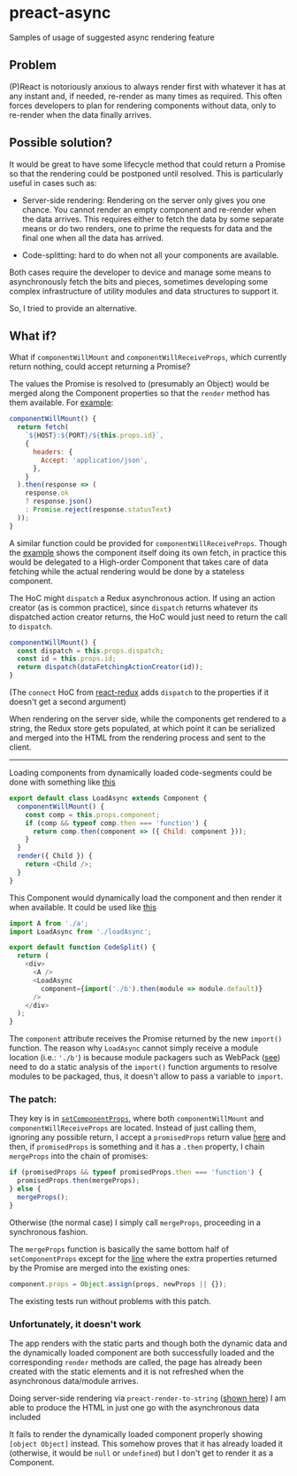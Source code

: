 # preact-async
Samples of usage of suggested async rendering feature

## Problem

(P)React is notoriously anxious to always render first with whatever it has at any instant and, if needed, re-render as many times as required. This often forces developers to plan for rendering components without data, only to re-render when the data finally arrives.

## Possible solution?

It would be great to have some lifecycle method that could return a Promise so that the rendering could be postponed until resolved.  This is particularly useful in cases such as:

* Server-side rendering: Rendering on the server only gives you one chance.  You cannot render an empty component and re-render when the data arrives. This requires either to fetch the data by some separate means or do two renders, one to prime the requests for data and the final one when all the data has arrived.

* Code-splitting: hard to do when not all your components are available.

Both cases require the developer to device and manage some means to asynchronously fetch the bits and pieces, sometimes developing some complex infrastructure of utility modules and data structures to support it.

So, I tried to provide an alternative.

## What if?

What if `componentWillMount` and `componentWillReceiveProps`, which currently return nothing, could accept returning a Promise?

The values the Promise is resolved to (presumably an Object) would be merged along the Component properties so that the `render` method has them available.  For [example](https://github.com/Satyam/preact-async/blob/master/client/dataLoading/index.jsx#L5-L18):

```js
componentWillMount() {
  return fetch(
    `${HOST}:${PORT}/${this.props.id}`,
    {
      headers: {
        Accept: 'application/json',
      },
    }
  ).then(response => (
    response.ok
    ? response.json()
    : Promise.reject(response.statusText)
  ));
}
```

A similar function could be provided for `componentWillReceiveProps`.  Though the [example](https://github.com/Satyam/preact-async/blob/master/client/dataLoading/index.jsx) shows the component itself doing its own fetch, in practice this would be delegated to a High-order Component that takes care of data fetching while the actual rendering would be done by a stateless component.  

The HoC might `dispatch` a Redux asynchronous action. If using an action creator (as is common practice), since `dispatch` returns whatever its dispatched action creator returns, the HoC would just need to return the call to `dispatch`.

```js
componentWillMount() {
  const dispatch = this.props.dispatch;
  const id = this.props.id;
  return dispatch(dataFetchingActionCreator(id));
}
```

(The `connect` HoC from [react-redux](https://github.com/reactjs/react-redux/blob/master/docs/api.md#connectmapstatetoprops-mapdispatchtoprops-mergeprops-options) adds `dispatch` to the properties if it doesn't get a second argument)

When rendering on the server side, while the components get rendered to a string, the Redux store gets populated, at which point it can be serialized and merged into the HTML from the rendering process and sent to the client.

---


Loading components from dynamically loaded code-segments could be done with something like [this](https://github.com/Satyam/preact-async/blob/master/client/codeSplit/loadAsync.jsx)

```js
export default class LoadAsync extends Component {
  componentWillMount() {
    const comp = this.props.component;
    if (comp && typeof comp.then === 'function') {
      return comp.then(component => ({ Child: component }));
    }
  }
  render({ Child }) {
    return <Child />;
  }
}
```

This Component would dynamically load the component and then render it when available. It could be used like [this](https://github.com/Satyam/preact-async/blob/master/client/codeSplit/index.jsx#L10)

```js
import A from './a';
import LoadAsync from './loadAsync';

export default function CodeSplit() {
  return (
    <div>
      <A />
      <LoadAsync
        component={import('./b').then(module => module.default)}
      />
    </div>
  );
}
```

The `component` attribute receives the Promise returned by the new `import()` function.  The reason why `LoadAsync` cannot simply receive a module location (i.e.: `'./b'`) is because module packagers such as WebPack ([see](https://webpack.js.org/guides/code-splitting-import/)) need to do a static analysis of the `import()` function arguments to resolve modules to be packaged, thus, it doesn't allow to pass a variable to `import`.

### The patch:

They key is in [`setComponentProps`](https://github.com/Satyam/preact/blob/async-lifecycle-methods/src/vdom/component.js#L19), where both `componentWillMount` and `componentWillReceiveProps` are located.  Instead of just calling them, ignoring any possible return, I accept a `promisedProps` return value [here](https://github.com/Satyam/preact/blob/async-lifecycle-methods/src/vdom/component.js#L50-L61) and then, if `promisedProps` is something and it has a `.then` property, I chain `mergeProps` into the chain of promises:

```js
if (promisedProps && typeof promisedProps.then === 'function') {
  promisedProps.then(mergeProps);
} else {
  mergeProps();
}
```

Otherwise (the normal case) I simply call `mergeProps`, proceeding in a synchronous fashion.

The `mergeProps` function is basically the same bottom half of `setComponentProps` except for the [line](https://github.com/Satyam/preact/blob/async-lifecycle-methods/src/vdom/component.js#L29) where the extra properties returned by the Promise are merged into the existing ones:

```js
component.props = Object.assign(props, newProps || {});
```

The existing tests run without problems with this patch.

### Unfortunately, it doesn't work

The app renders with the static parts and though both the dynamic data and the dynamically loaded component are both successfully loaded and the corresponding `render` methods are called, the page has already been created with the static elements and it is not refreshed when the asynchronous data/module arrives.

Doing server-side rendering via `preact-render-to-string` ([shown here](https://github.com/Satyam/preact-async/blob/master/webServer/uwa.jsx)) I am able to produce the HTML in just one go with the asynchronous data included

It fails to render the dynamically loaded component properly showing `[object Object]` instead.   This somehow proves that it has already loaded it (otherwise, it would be `null` or `undefined`) but I don't get to render it as a Component.
